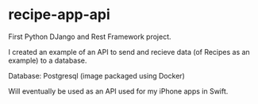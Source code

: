 # recipe-app-api
First Python DJango and Rest Framework project.  

I created an example of an API to send and recieve data (of Recipes as an example) to a database.

Database: Postgresql (image packaged using Docker)

Will eventually be used as an API used for my iPhone apps in Swift.


